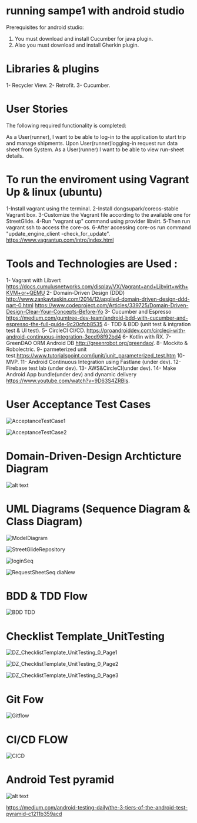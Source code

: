 # running sampe1 with android studio

Prerequisites for android studio: 
1. You must download and install Cucumber for java plugin.
2. Also you must download and install Gherkin plugin.

# Libraries & plugins 
1- Recycler View.
2- Retrofit.
3- Cucumber.

# User Stories
The following required functionality is completed:

As a User(runner), I want to be able to log-in to the application to start trip and manage shipments.
Upon User(runner)logging-in request run data sheet from System.
As a User(runner) I want to be able to view run-sheet details.

 
# To run the enviroment using Vagrant Up & linux (ubuntu)

1-Install vagrant using the terminal.
2-Install dongsupark/coreos-stable Vagrant box.
3-Customize the Vagrant file according to the available one for StreetGlide.
4-Run "vagrant up" command using provider libvirt.
5-Then run vagrant ssh to access the core-os.
6-After accessing core-os run command "update_engine_client -check_for_update".
https://www.vagrantup.com/intro/index.html

# Tools and Technologies are Used :
1- Vagrant with Libvert https://docs.cumulusnetworks.com/display/VX/Vagrant+and+Libvirt+with+KVM+or+QEMU 
2- Domain-Driven Design (DDD) http://www.zankavtaskin.com/2014/12/applied-domain-driven-design-ddd-part-0.html https://www.codeproject.com/Articles/339725/Domain-Driven-Design-Clear-Your-Concepts-Before-Yo
3- Cucumber and Espresso https://medium.com/gumtree-dev-team/android-bdd-with-cucumber-and-espresso-the-full-guide-9c20cfcb8535
4- TDD & BDD (unit test & intgration test & UI test).
5- CircleCI CI/CD. https://proandroiddev.com/circleci-with-android-continuous-integration-3ecd98f92bd4 
6- Kotlin with RX.
7- GreenDAO ORM Android DB http://greenrobot.org/greendao/. 
8- Mockito & Robolectric.
9- parmeterized unit test.https://www.tutorialspoint.com/junit/junit_parameterized_test.htm
10- MVP.
11- Android Continuous Integration using Fastlane (under dev).
12- Firebase test lab (under dev).
13- AWS&CircleCI(under dev).
14- Make Android App bundle(under dev) and dynamic delivery https://www.youtube.com/watch?v=9D63S4ZRBls.


# User Acceptance Test Cases 
![AcceptanceTestCase1](https://user-images.githubusercontent.com/15185524/60012311-ed6d0700-967b-11e9-8f30-2f4c250017c7.PNG)

![AcceptanceTestCase2](https://user-images.githubusercontent.com/15185524/60012458-489ef980-967c-11e9-8fd8-38a341f0d600.PNG)


# Domain-Driven-Design Archticture Diagram
 ![alt text](http://1.bp.blogspot.com/-f9QYYWLc1Uk/UoKzpDHYkkI/AAAAAAAACA4/OD1bq9MLYFY/s1600/DDD_png_pure.png)

 
 
# UML Diagrams (Sequence Diagram & Class Diagram)
![ModelDiagram](https://user-images.githubusercontent.com/15185524/60013139-feb71300-967d-11e9-959c-2689ce276207.png)


![StreetGlideRepository](https://user-images.githubusercontent.com/15185524/60013243-42aa1800-967e-11e9-8f32-6774384c7d70.png)


![loginSeq](https://user-images.githubusercontent.com/15185524/60013055-c7e0fd00-967d-11e9-99bb-8876bc9bca7d.png)


![RequestSheetSeq diaNew](https://user-images.githubusercontent.com/15185524/60013190-1f7f6880-967e-11e9-9931-5748a426f9c9.png)


# BDD & TDD Flow  
![BDD TDD](https://user-images.githubusercontent.com/15185524/60012542-813ed300-967c-11e9-9883-9359e7d0efbc.png)


# Checklist Template_UnitTesting

![DZ_ChecklistTemplate_UnitTesting_0_Page1](https://user-images.githubusercontent.com/15185524/60012698-eabee180-967c-11e9-955c-aa356d6960ec.png)


![DZ_ChecklistTemplate_UnitTesting_0_Page2](https://user-images.githubusercontent.com/15185524/60012772-1e017080-967d-11e9-95e6-623ac2450042.png)


![DZ_ChecklistTemplate_UnitTesting_0_Page3](https://user-images.githubusercontent.com/15185524/60012883-5a34d100-967d-11e9-8bca-8d1ca1b4d5ef.png)



# Git Fow 
![Gitflow](https://user-images.githubusercontent.com/15185524/60012960-8b150600-967d-11e9-9b41-fe7f1c51fe9a.png)

# CI/CD FLOW 
![CICD](https://user-images.githubusercontent.com/15185524/60012620-b77c5280-967c-11e9-8a3f-721e7265f82b.png)


# Android Test pyramid 

![alt text](https://cdn-images-1.medium.com/max/1563/1*6M7_pT_2HJR-o-AXgkHU0g.jpeg)

https://medium.com/android-testing-daily/the-3-tiers-of-the-android-test-pyramid-c1211b359acd
